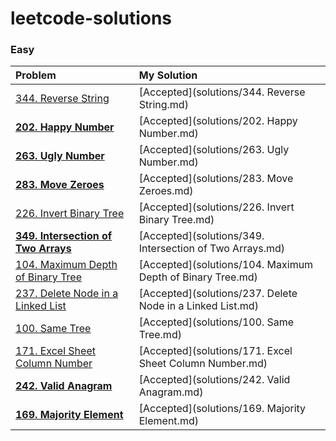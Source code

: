 # leetcode-solutions

### Easy

| Problem | My Solution |
| :-- | :-- |
| [344. Reverse String](https://leetcode.com/problems/reverse-string/) | [Accepted](solutions/344. Reverse String.md) |
| **[202. Happy Number](https://leetcode.com/problems/happy-number/)** | [Accepted](solutions/202. Happy Number.md) |
| **[263. Ugly Number](https://leetcode.com/problems/ugly-number/)** | [Accepted](solutions/263. Ugly Number.md) |
| **[283. Move Zeroes](https://leetcode.com/problems/move-zeroes/)** | [Accepted](solutions/283. Move Zeroes.md) |
| [226. Invert Binary Tree](https://leetcode.com/problems/invert-binary-tree/) | [Accepted](solutions/226. Invert Binary Tree.md) |
| **[349. Intersection of Two Arrays](https://leetcode.com/problems/intersection-of-two-arrays/)** | [Accepted](solutions/349. Intersection of Two Arrays.md) |
| [104. Maximum Depth of Binary Tree](https://leetcode.com/problems/maximum-depth-of-binary-tree/) | [Accepted](solutions/104. Maximum Depth of Binary Tree.md) |
| [237. Delete Node in a Linked List](https://leetcode.com/problems/delete-node-in-a-linked-list/) | [Accepted](solutions/237. Delete Node in a Linked List.md) |
| [100. Same Tree](https://leetcode.com/problems/same-tree/) | [Accepted](solutions/100. Same Tree.md) |
| [171. Excel Sheet Column Number](https://leetcode.com/problems/excel-sheet-column-number/) | [Accepted](solutions/171. Excel Sheet Column Number.md) |
| **[242. Valid Anagram](https://leetcode.com/problems/valid-anagram/)** | [Accepted](solutions/242. Valid Anagram.md) |
| **[169. Majority Element](https://leetcode.com/problems/majority-element/)** | [Accepted](solutions/169. Majority Element.md) |